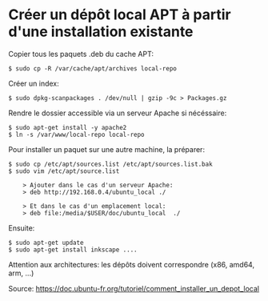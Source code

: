 # Créer un dépôt local APT à partir d'une installation existante

Copier tous les paquets .deb du cache APT:
    
    $ sudo cp -R /var/cache/apt/archives local-repo

Créer un index:

    $ sudo dpkg-scanpackages . /dev/null | gzip -9c > Packages.gz

Rendre le dossier accessible via un serveur Apache si nécéssaire:

    $ sudo apt-get install -y apache2
    $ ln -s /var/www/local-repo local-repo

Pour installer un paquet sur une autre machine, la préparer:

    $ sudo cp /etc/apt/sources.list /etc/apt/sources.list.bak
    $ sudo vim /etc/apt/source.list
    
        > Ajouter dans le cas d'un serveur Apache:
        > deb http://192.168.0.4/ubuntu_local ./

        > Et dans le cas d'un emplacement local:
        > deb file:/media/$USER/doc/ubuntu_local  ./ 

Ensuite:

    $ sudo apt-get update 
    $ sudo apt-get install inkscape ....

Attention aux architectures: les dépôts doivent correspondre (x86, amd64, arm, ...)

Source: https://doc.ubuntu-fr.org/tutoriel/comment_installer_un_depot_local






